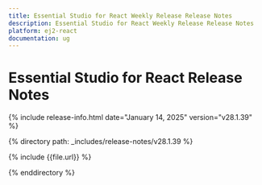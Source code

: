 ```yaml
---
title: Essential Studio for React Weekly Release Release Notes  
description: Essential Studio for React Weekly Release Release Notes  
platform: ej2-react
documentation: ug
---
```


# Essential Studio for React  Release Notes  

{% include release-info.html date="January 14, 2025"  version="v28.1.39" %}

{% directory path: _includes/release-notes/v28.1.39 %}

{% include {{file.url}} %}

{% enddirectory %}